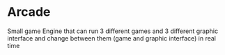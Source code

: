 # Arcade
Small game Engine that can run 3 different games and 3 different graphic interface and change between them (game and graphic interface) in real time

